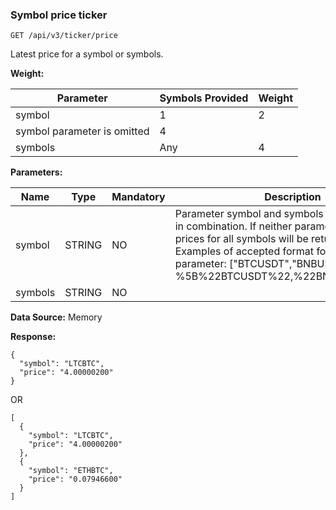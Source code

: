 ### Symbol price ticker​

```
GET /api/v3/ticker/price
```

Latest price for a symbol or symbols.

**Weight:**

| Parameter | Symbols Provided | Weight |
| --- | --- | --- |
| symbol | 1 | 2 |
| symbol parameter is omitted | 4 |
| symbols | Any | 4 |

**Parameters:**

| Name | Type | Mandatory | Description |
| --- | --- | --- | --- |
| symbol | STRING | NO | Parameter symbol and symbols cannot be used in combination.   If neither parameter is sent, prices for all symbols will be returned in an array.    Examples of accepted format for the symbols parameter: ["BTCUSDT","BNBUSDT"]   or   %5B%22BTCUSDT%22,%22BNBUSDT%22%5D |
| symbols | STRING | NO |

**Data Source:**
Memory

**Response:**

```
{  
  "symbol": "LTCBTC",  
  "price": "4.00000200"  
}
```

OR

```
[  
  {  
    "symbol": "LTCBTC",  
    "price": "4.00000200"  
  },  
  {  
    "symbol": "ETHBTC",  
    "price": "0.07946600"  
  }  
]
```